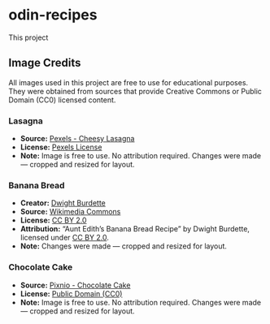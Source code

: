 # odin-recipes

This project 

## Image Credits
All images used in this project are free to use for educational purposes.  
They were obtained from sources that provide Creative Commons or Public Domain (CC0) licensed content.

### Lasagna
- **Source:** [Pexels - Cheesy Lasagna](https://www.pexels.com/photo/close-up-photo-of-cheesy-lasagna-5949893/)
- **License:** [Pexels License](https://www.pexels.com/license/)
- **Note:** Image is free to use. No attribution required. Changes were made — cropped and resized for layout.

### Banana Bread
- **Creator:** [Dwight Burdette](https://commons.wikimedia.org/wiki/File:Aunt_Edith%27s_Banana_Bread_Recipe.jpg)
- **Source:** [Wikimedia Commons](https://commons.wikimedia.org/wiki/File:Aunt_Edith%27s_Banana_Bread_Recipe.jpg)
- **License:** [CC BY 2.0](https://creativecommons.org/licenses/by/2.0/)
- **Attribution:** “Aunt Edith’s Banana Bread Recipe” by Dwight Burdette, licensed under [CC BY 2.0](https://creativecommons.org/licenses/by/2.0/).  
- **Note:** Changes were made — cropped and resized for layout.

### Chocolate Cake
- **Source:** [Pixnio - Chocolate Cake](https://pixnio.com/food-and-drink/desserts-cakes/chocolate-sweet-cake-food-cream-delicious-sugar-dessert)
- **License:** [Public Domain (CC0)](https://creativecommons.org/publicdomain/)
- **Note:** Image is free to use. No attribution required. Changes were made — cropped and resized for layout.